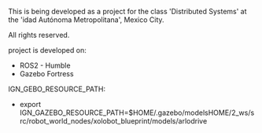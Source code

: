 This is being developed as a project for the class 'Distributed Systems' at the 'idad Autónoma Metropolitana', Mexico City. 

All rights reserved.

 project is developed on:
 - ROS2 - Humble
 - Gazebo Fortress

IGN_GEBO_RESOURCE_PATH: 
 - export IGN_GAZEBO_RESOURCE_PATH=$HOME/.gazebo/modelsHOME/2_ws/src/robot_world_nodes/xolobot_blueprint/models/arlodrive
